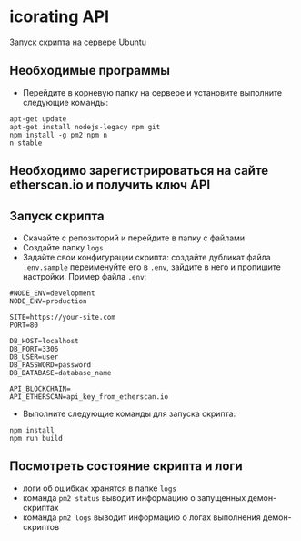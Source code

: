 # icorating API
Запуск скрипта на сервере Ubuntu

## Необходимые программы
- Перейдите в корневую папку на сервере и установите выполните следующие команды:
```
apt-get update
apt-get install nodejs-legacy npm git
npm install -g pm2 npm n
n stable
```

## Необходимо зарегистрироваться на сайте etherscan.io и получить ключ API

## Запуск скрипта
- Скачайте с репозиторий и перейдите в папку с файлами
- Создайте папку `logs`
- Задайте свои конфигурации скрипта: создайте дубликат файла `.env.sample` переименуйте его в `.env`, зайдите в него и пропишите настройки. Пример файла `.env`:
```
#NODE_ENV=development
NODE_ENV=production

SITE=https://your-site.com
PORT=80

DB_HOST=localhost
DB_PORT=3306
DB_USER=user
DB_PASSWORD=password
DB_DATABASE=database_name

API_BLOCKCHAIN=
API_ETHERSCAN=api_key_from_etherscan.io
```

- Выполните следующие команды для запуска скрипта:
```
npm install
npm run build
```

## Посмотреть состояние скрипта и логи
- логи об ошибках хранятся в папке `logs`
- команда `pm2 status` выводит информацию о запущенных демон-скриптах
- команда `pm2 logs` выводит информацию о логах выполнения демон-скриптов
